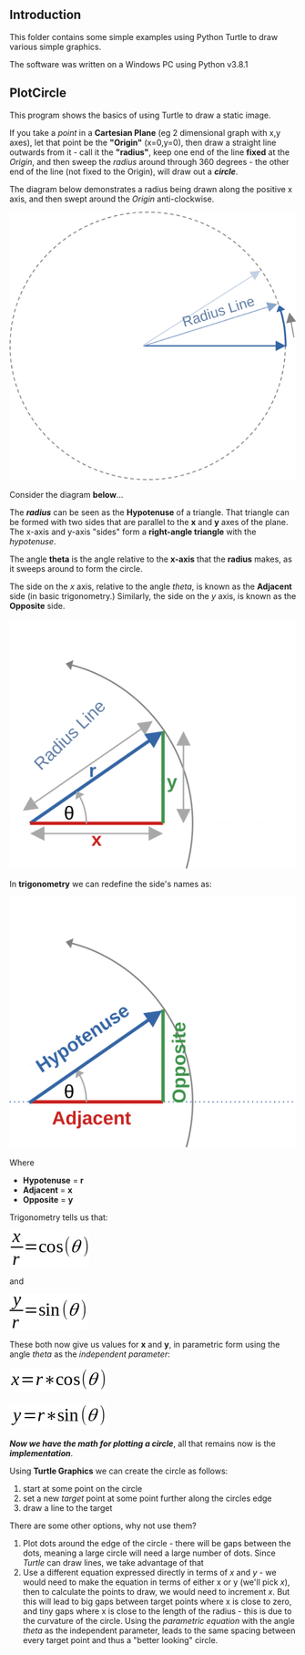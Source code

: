 ## Introduction
This folder contains some simple examples using Python Turtle to draw various simple graphics.

The software was written on a Windows PC using Python v3.8.1

## PlotCircle
This program shows the basics of using Turtle to draw a static image.

If you take a *point* in a **Cartesian Plane** (eg 2 dimensional graph with x,y axes), let that point be the **"Origin"** (x=0,y=0), then draw a straight line outwards from it - call it the **"radius"**, keep one end of the line **fixed** at the *Origin*, and then sweep the *radius* around through 360 degrees - the other end of the line (not fixed to the Origin), will draw out a ***circle***.

The diagram below demonstrates a radius being drawn along the positive x axis, and then swept around the *Origin* anti-clockwise.

![A radius rotating around an origin, drawing a circle](./images/plotcircle_radius.svg)

Consider the diagram **below**...

The ***radius*** can be seen as the **Hypotenuse** of a triangle.  That triangle can be formed with two sides that are parallel to the **x** and **y** axes of the plane.  The x-axis and y-axis "sides" form a **right-angle triangle** with the *hypotenuse*.

The angle **theta** is the angle relative to the **x-axis** that the **radius** makes, as it sweeps around to form the circle.

The side on the *x* axis, relative to the angle *theta*, is known as the **Adjacent** side (in basic trigonometry.)  Similarly, the side on the *y* axis, is known as the **Opposite** side.

![The radius forms the hypotenuse of a triangle](./images/plotcircle_triangle.svg)

In **trigonometry** we can redefine the side's names as:

![Formula for x/r](./images/plotcircle_trig.svg)

Where
- **Hypotenuse** = **r**
- **Adjacent** = **x**
- **Opposite** = **y**

Trigonometry tells us that:

![Formula for x/r](./images/xrfraction.png)

and 

![Formula for x/r](./images/yrfraction.png)

These both now give us values for **x** and **y**, in parametric form using the angle *theta* as the *independent parameter*:

![Formula for x](./images/xcoord.png)

![Formula for y](./images/ycoord.png)

***Now we have the math for plotting a circle***, all that remains now is the ***implementation***.

Using **Turtle Graphics** we can create the circle as follows:
1. start at some point on the circle
1. set a new *target* point at some point further along the circles edge
1. draw a line to the target

There are some other options, why not use them?
1. Plot dots around the edge of the circle - there will be gaps between the dots, meaning a large circle will need a large number of dots.  Since *Turtle* can draw lines, we take advantage of that
1. Use a different equation expressed directly in terms of *x* and *y* - we would need to make the equation in terms of either x or y (we'll pick *x*), then to calculate the points to draw, we would need to increment *x*.  But this will lead to big gaps between target points where x is close to zero, and tiny gaps where x is close to the length of the radius - this is due to the curvature of the circle.
Using the *parametric equation* with the angle *theta* as the independent parameter, leads to the same spacing between every target point and thus a "better looking" circle.
